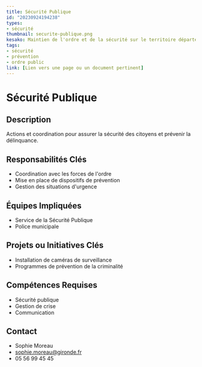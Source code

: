 ```yaml
---
title: Sécurité Publique
id: "20230924194238"
types:
- sécurité
thumbnail: securite-publique.png
kesako: Maintien de l'ordre et de la sécurité sur le territoire départemental.
tags:
- sécurité
- prévention
- ordre public
link: [Lien vers une page ou un document pertinent]
---
```

# Sécurité Publique

## Description
Actions et coordination pour assurer la sécurité des citoyens et prévenir la délinquance.

## Responsabilités Clés
- Coordination avec les forces de l'ordre
- Mise en place de dispositifs de prévention
- Gestion des situations d'urgence

## Équipes Impliquées
- Service de la Sécurité Publique
- Police municipale

## Projets ou Initiatives Clés
- Installation de caméras de surveillance
- Programmes de prévention de la criminalité

## Compétences Requises
- Sécurité publique
- Gestion de crise
- Communication

## Contact
- Sophie Moreau
- sophie.moreau@gironde.fr
- 05 56 99 45 45
